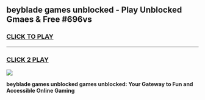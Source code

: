 
## beyblade games unblocked - Play Unblocked Gmaes & Free #696vs
<h3>
<a href="https://news.freeplayer.one?title=beyblade_games_unblocked&ref=03M">CLICK TO PLAY</a></h3>
<hr>

<h3>
<a href="https://news.freeplayer.one?title=beyblade_games_unblocked&ref=03M">CLICK 2 PLAY</a>
  
</h3>

<a href="https://news.freeplayer.one?title=beyblade_games_unblocked&ref=03M"><img src="https://clearcache.store/games.png"></a>


**beyblade games unblocked games unblocked: Your Gateway to Fun and Accessible Online Gaming**
